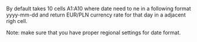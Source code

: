 By default takes 10 cells A1:A10 where date need to ne in a following format yyyy-mm-dd and return EUR/PLN currency rate for that day in a adjacent righ cell.

Note: make sure that you have proper regional settings for date format.
